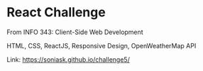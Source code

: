 # React Challenge

From INFO 343: Client-Side Web Development

HTML, CSS, ReactJS, Responsive Design, OpenWeatherMap API

Link: https://soniask.github.io/challenge5/